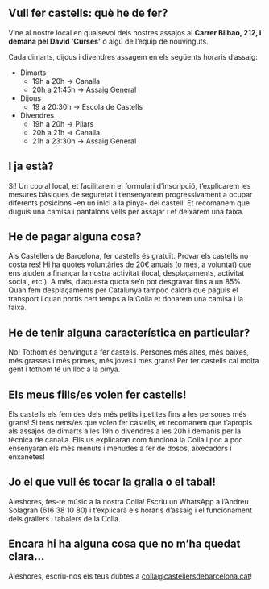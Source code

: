 ## Vull fer castells: què he de fer?

Vine al nostre local en qualsevol dels nostres assajos al **Carrer Bilbao, 212, i demana pel David 'Curses'** o algú de l’equip de nouvinguts.

Cada dimarts, dijous i divendres assagem en els següents horaris d’assaig:

- Dimarts
    - 19h a 20h → Canalla
    - 20h a 21:45h → Assaig General
- Dijous
    - 19 a 20:30h → Escola de Castells 
- Divendres
    - 19h a 20h → Pilars
    - 20h a 21h → Canalla
    - 21h a 23:30h → Assaig General

## I ja està?

Sí! Un cop al local, et facilitarem el formulari d’inscripció, t’explicarem les mesures bàsiques de seguretat i t’ensenyarem progressivament a ocupar diferents posicions -en un inici a la pinya- del castell. Et recomanem que duguis una camisa i pantalons vells per assajar i et deixarem una faixa.

## He de pagar alguna cosa?

Als Castellers de Barcelona, fer castells és gratuït. Provar els castells no costa res! Hi ha quotes voluntàries de 20€ anuals (o més, a voluntat) que ens ajuden a finançar la nostra activitat (local, desplaçaments, activitat social, etc.). A més, d’aquesta quota se’n pot desgravar fins a un 85%. Quan fem desplaçaments per Catalunya tampoc caldrà que paguis el transport i quan portis cert temps a la Colla et donarem una camisa i la faixa. 

## He de tenir alguna característica en particular?

No! Tothom és benvingut a fer castells. Persones més altes, més baixes, més grasses i més primes, més joves i més grans! Per fer castells cal molta gent i tothom té un lloc a la pinya.

## Els meus fills/es volen fer castells!

Els castells els fem des dels més petits i petites fins a les persones més grans! Si tens nens/es que volen fer castells, et recomanem que t’apropis als assajos de dimarts a les 19h o divendres a les 20h i demanis per la tècnica de canalla. Ells us explicaran com funciona la Colla i poc a poc ensenyaran els més menuts i menudes a fer de dosos, aixecadors i enxanetes!

## Jo el que vull és tocar la gralla o el tabal!

Aleshores, fes-te músic a la nostra Colla! Escriu un WhatsApp a l’Andreu Solagran (616 38 10 80) i t’explicarà els horaris d’assaig i el funcionament dels grallers i tabalers de la Colla.

## Encara hi ha alguna cosa que no m’ha quedat clara…

Aleshores, escriu-nos els teus dubtes a [colla@castellersdebarcelona.cat](colla@castellersdebarcelona.cat)!